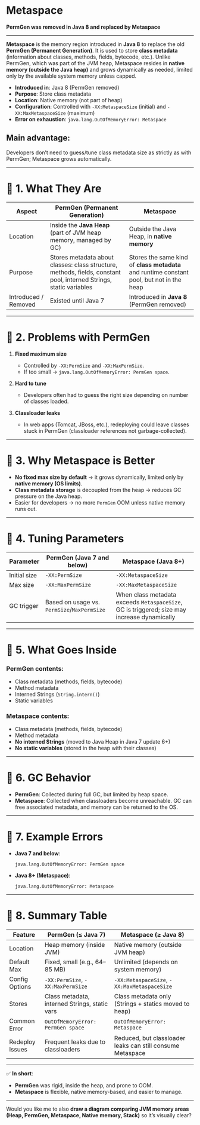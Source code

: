  # Metaspace

**PermGen was removed in Java 8 and replaced by Metaspace**


---

**Metaspace** is the memory region introduced in **Java 8** to replace the old **PermGen (Permanent Generation)**. It is used to store **class metadata** (information about classes, methods, fields, bytecode, etc.). Unlike PermGen, which was part of the JVM heap, Metaspace resides in **native memory (outside the Java heap)** and grows dynamically as needed, limited only by the available system memory unless capped.

* **Introduced in**: Java 8 (PermGen removed)
* **Purpose**: Store class metadata
* **Location**: Native memory (not part of heap)
* **Configuration**: Controlled with `-XX:MetaspaceSize` (initial) and `-XX:MaxMetaspaceSize` (maximum)
* **Error on exhaustion**: `java.lang.OutOfMemoryError: Metaspace`

## Main advantage:
 Developers don’t need to guess/tune class metadata size as strictly as with PermGen; Metaspace grows automatically.


---

# 🔹 1. What They Are

| Aspect               | **PermGen (Permanent Generation)**                                                                                 | **Metaspace**                                                                             |
| -------------------- | ------------------------------------------------------------------------------------------------------------------ | ----------------------------------------------------------------------------------------- |
| Location             | Inside the **Java Heap** (part of JVM heap memory, managed by GC)                                                  | Outside the Java Heap, in **native memory**                                               |
| Purpose              | Stores metadata about classes: class structure, methods, fields, constant pool, interned Strings, static variables | Stores the same kind of **class metadata** and runtime constant pool, but not in the heap |
| Introduced / Removed | Existed until Java 7                                                                                               | Introduced in **Java 8** (PermGen removed)                                                |

---

# 🔹 2. Problems with PermGen

1. **Fixed maximum size**

   * Controlled by `-XX:PermSize` and `-XX:MaxPermSize`.
   * If too small → `java.lang.OutOfMemoryError: PermGen space`.

2. **Hard to tune**

   * Developers often had to guess the right size depending on number of classes loaded.

3. **Classloader leaks**

   * In web apps (Tomcat, JBoss, etc.), redeploying could leave classes stuck in PermGen (classloader references not garbage-collected).

---

# 🔹 3. Why Metaspace is Better

* **No fixed max size by default** → it grows dynamically, limited only by **native memory (OS limits)**.
* **Class metadata storage** is decoupled from the heap → reduces GC pressure on the Java heap.
* Easier for developers → no more `PermGen` OOM unless native memory runs out.

---

# 🔹 4. Tuning Parameters

| Parameter    | PermGen (Java 7 and below)                  | Metaspace (Java 8+)                                                                         |
| ------------ | ------------------------------------------- | ------------------------------------------------------------------------------------------- |
| Initial size | `-XX:PermSize`                              | `-XX:MetaspaceSize`                                                                         |
| Max size     | `-XX:MaxPermSize`                           | `-XX:MaxMetaspaceSize`                                                                      |
| GC trigger   | Based on usage vs. `PermSize`/`MaxPermSize` | When class metadata exceeds `MetaspaceSize`, GC is triggered; size may increase dynamically |

---

# 🔹 5. What Goes Inside

### PermGen contents:

* Class metadata (methods, fields, bytecode)
* Method metadata
* Interned Strings (`String.intern()`)
* Static variables

### Metaspace contents:

* Class metadata (methods, fields, bytecode)
* Method metadata
* **No interned Strings** (moved to Java Heap in Java 7 update 6+)
* **No static variables** (stored in the heap with their classes)

---

# 🔹 6. GC Behavior

* **PermGen**: Collected during full GC, but limited by heap space.
* **Metaspace**: Collected when classloaders become unreachable. GC can free associated metadata, and memory can be returned to the OS.

---

# 🔹 7. Example Errors

* **Java 7 and below**:

  ```
  java.lang.OutOfMemoryError: PermGen space
  ```
* **Java 8+ (Metaspace)**:

  ```
  java.lang.OutOfMemoryError: Metaspace
  ```

---

# 🔹 8. Summary Table

| Feature         | **PermGen (≤ Java 7)**                        | **Metaspace (≥ Java 8)**                                   |
| --------------- | --------------------------------------------- | ---------------------------------------------------------- |
| Location        | Heap memory (inside JVM)                      | Native memory (outside JVM heap)                           |
| Default Max     | Fixed, small (e.g., 64–85 MB)                 | Unlimited (depends on system memory)                       |
| Config Options  | `-XX:PermSize`, `-XX:MaxPermSize`             | `-XX:MetaspaceSize`, `-XX:MaxMetaspaceSize`                |
| Stores          | Class metadata, interned Strings, static vars | Class metadata only (Strings + statics moved to heap)      |
| Common Error    | `OutOfMemoryError: PermGen space`             | `OutOfMemoryError: Metaspace`                              |
| Redeploy Issues | Frequent leaks due to classloaders            | Reduced, but classloader leaks can still consume Metaspace |

---

✅ **In short**:

* **PermGen** was rigid, inside the heap, and prone to OOM.
* **Metaspace** is flexible, native memory-based, and easier to manage.

---

Would you like me to also **draw a diagram comparing JVM memory areas (Heap, PermGen, Metaspace, Native memory, Stack)** so it’s visually clear?
